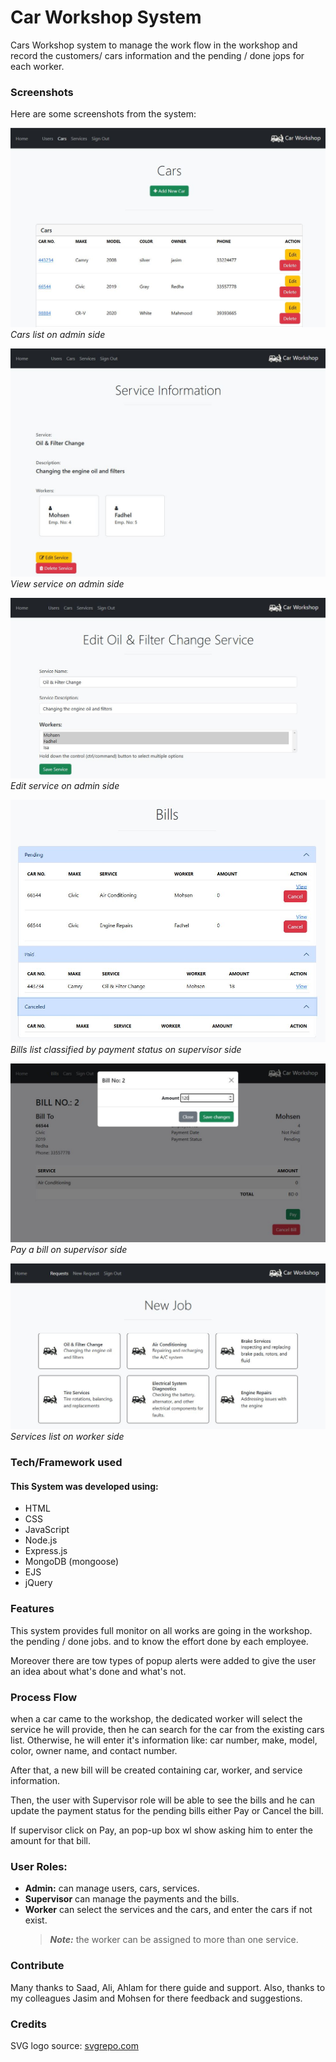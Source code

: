 # Car Workshop System

Cars Workshop system to manage the work flow in the workshop and record the customers/ cars information and the pending / done jops for each worker.

### Screenshots

Here are some screenshots from the system:

![Alt text](./screenshots/admin-cars.JPG 'Cars list on admin side screenshot')
_Cars list on admin side_


![Alt text](./screenshots/admin-view%20service.JPG 'View service on admin side screenshot')
_View service on admin side_


![Alt text](./screenshots/admin-edit%20service.JPG 'Edit service on admin side screenshot')
_Edit service on admin side_

![Alt text](./screenshots/supervisor%20-%20bills.JPG 'Bills list classified by payment status on supervisor side screenshot')
_Bills list classified by payment status on supervisor side_

![Alt text](./screenshots/supervisor-%20pay%20bill.JPG 'Pay a bill on supervisor side screenshot')
_Pay a bill on supervisor side_

![Alt text](./screenshots/worker-services.JPG 'Services list on worker side screenshot')
_Services list on worker side_

### Tech/Framework used

#### This System was developed using:

- HTML
- CSS
- JavaScript
- Node.js
- Express.js
- MongoDB (mongoose)
- EJS
- jQuery

### Features

This system provides full monitor on all works are going in the workshop. the pending / done jobs. and to know the effort done by each employee.
   
Moreover there are tow types of popup alerts were added to give the user an idea about what's done and what's not.

### Process Flow

when a car came to the workshop, the dedicated worker will select the service he will provide, then he can search for the car from the existing cars list. Otherwise, he will enter it's information like: car number, make, model, color, owner name, and contact number. 

After that, a new bill will be created containing car, worker, and service information.

Then, the user with Supervisor role will be able to see the bills and he can update the payment status for the pending bills either Pay or Cancel the bill.

If supervisor click on Pay, an pop-up box wl show asking him to enter the amount for that bill.


### User Roles:

- **Admin:** can manage users, cars, services.
- **Supervisor** can manage the payments and the bills.
- **Worker** can select the services and the cars, and enter the cars if not exist.
  > **_Note:_** the worker can be assigned to more than one service.

### Contribute

Many thanks to Saad, Ali, Ahlam for there guide and support.
Also, thanks to my colleagues Jasim and Mohsen for there feedback and suggestions.

### Credits

SVG logo source: [svgrepo.com](https://www.svgrepo.com/svg/245376/car-repair?edit=true)